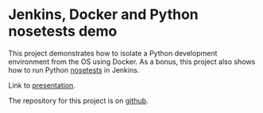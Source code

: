 # Jenkins, Docker and Python nosetests demo

This project demonstrates how to isolate a Python development environment
from the OS using Docker. As a bonus, this project also shows how to
run Python [nosetests](http://nose.readthedocs.io/en/latest/index.html)
in Jenkins.

Link to [presentation](https://docs.google.com/presentation/d/1p7Sf7BBzFOeMbxR-_gl1Tw1Aq0s-HHIu57wlRZF4ZaU/edit?usp=sharing).

The repository for this project is on [github](https://github.com/martinda/jenkins-docker-python-demo.git).



